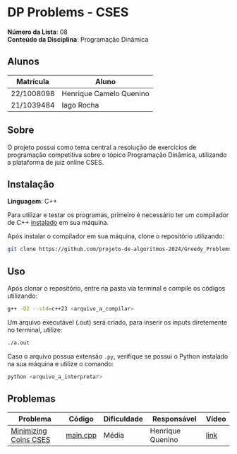 # DP Problems - CSES

**Número da Lista**: 08<br>
**Conteúdo da Disciplina**: Programação Dinâmica

## Alunos

| Matrícula  | Aluno                   |
| ---------- | ----------------------- |
| 22/1008098 | Henrique Camelo Quenino |
| 21/1039484 | Iago Rocha              |

## Sobre

O projeto possui como tema central a resolução de exercícios de programação competitiva sobre o tópico Programação Dinâmica, utilizando a plataforma de juiz online CSES.

## Instalação

**Linguagem**: C++

Para utilizar e testar os programas, primeiro é necessário ter um compilador de C++ [instalado](https://www.geeksforgeeks.org/installing-mingw-tools-for-c-c-and-changing-environment-variable/) em sua máquina.

Após instalar o compilador em sua máquina, clone o repositório utilizando:

```bash
git clone https://github.com/projeto-de-algoritmos-2024/Greedy_Problems_Codeforces.git
```

## Uso

Após clonar o repositório, entre na pasta via terminal e compile os códigos utilizando:

```bash
g++ -O2 --std=c++23 <arquivo_a_compilar>
```

Um arquivo executável (.out) será criado, para inserir os inputs diretemente no terminal, utilize:

```bash
./a.out
```

Caso o arquivo possua extensão `.py`, verifique se possui o Python instalado na sua máquina e utilize o comando:

```bash
python <arquivo_a_interpretar>
```

## Problemas

| Problema                                                    | Código                                 | Dificuldade | Responsável      | Vídeo                                               |
| ----------------------------------------------------------- | -------------------------------------- | ----------- | ---------------- | --------------------------------------------------- |
| [Minimizing Coins CSES](https://cses.fi/problemset/task/1634/) | [main.cpp](./problems/CSS_Minimizing_Coins/main.cpp) | Média     |  Henrique Quenino      | [link]() |

